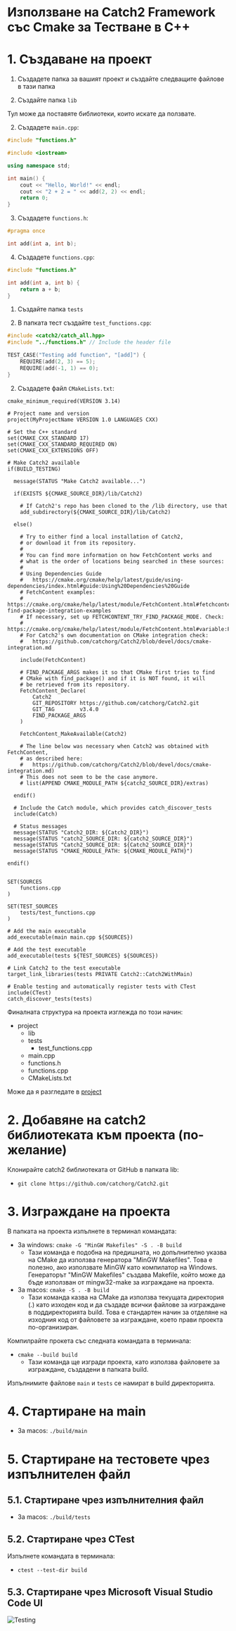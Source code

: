 # Използване на Catch2 Framework със Cmake за Тестване в C++

# 1. Създаване на проект

1. Създадете папка за вашият проект и създайте следващите файлове в тази папка

1. Създайте папка `lib`

Тул може да поставяте библиотеки, които искате да ползвате.

2. Създадете `main.cpp`:
```cpp
#include "functions.h"

#include <iostream>

using namespace std;

int main() {
    cout << "Hello, World!" << endl;
    cout << "2 + 2 = " << add(2, 2) << endl;
    return 0;
}
```

3. Създадете `functions.h`:
```cpp
#pragma once

int add(int a, int b);
```

4. Създадете `functions.cpp`:
```cpp
#include "functions.h"

int add(int a, int b) {
    return a + b;
}
```

1. Създайте папка `tests`

1. В папката тест създайте `test_functions.cpp`:
```cpp
#include <catch2/catch_all.hpp>
#include "../functions.h" // Include the header file

TEST_CASE("Testing add function", "[add]") {
    REQUIRE(add(2, 3) == 5);
    REQUIRE(add(-1, 1) == 0);
}
```

2. Създадете файл `CMakeLists.txt`:
```
cmake_minimum_required(VERSION 3.14)

# Project name and version
project(MyProjectName VERSION 1.0 LANGUAGES CXX)

# Set the C++ standard
set(CMAKE_CXX_STANDARD 17)
set(CMAKE_CXX_STANDARD_REQUIRED ON)
set(CMAKE_CXX_EXTENSIONS OFF)

# Make Catch2 available
if(BUILD_TESTING)

  message(STATUS "Make Catch2 available...")

  if(EXISTS ${CMAKE_SOURCE_DIR}/lib/Catch2)

    # If Catch2's repo has been cloned to the /lib directory, use that    
    add_subdirectory(${CMAKE_SOURCE_DIR}/lib/Catch2)
  
  else()

    # Try to either find a local installation of Catch2,
    # or download it from its repository.
    #
    # You can find more information on how FetchContent works and
    # what is the order of locations being searched in these sources:
    #
    # Using Dependencies Guide
    #   https://cmake.org/cmake/help/latest/guide/using-dependencies/index.html#guide:Using%20Dependencies%20Guide
    # FetchContent examples:
    #   https://cmake.org/cmake/help/latest/module/FetchContent.html#fetchcontent-find-package-integration-examples
    # If necessary, set up FETCHCONTENT_TRY_FIND_PACKAGE_MODE. Check:
    #   https://cmake.org/cmake/help/latest/module/FetchContent.html#variable:FETCHCONTENT_TRY_FIND_PACKAGE_MODE
    # For Catch2's own documentation on CMake integration check:
    #   https://github.com/catchorg/Catch2/blob/devel/docs/cmake-integration.md
    
    include(FetchContent)

    # FIND_PACKAGE_ARGS makes it so that CMake first tries to find
    # CMake with find_package() and if it is NOT found, it will
    # be retrieved from its repository.
    FetchContent_Declare(
        Catch2
        GIT_REPOSITORY https://github.com/catchorg/Catch2.git
        GIT_TAG        v3.4.0
        FIND_PACKAGE_ARGS
    )

    FetchContent_MakeAvailable(Catch2)

    # The line below was necessary when Catch2 was obtained with FetchContent,
    # as described here:
    #   https://github.com/catchorg/Catch2/blob/devel/docs/cmake-integration.md)
    # This does not seem to be the case anymore.
    # list(APPEND CMAKE_MODULE_PATH ${catch2_SOURCE_DIR}/extras)

  endif()

  # Include the Catch module, which provides catch_discover_tests
  include(Catch)

  # Status messages
  message(STATUS "Catch2_DIR: ${Catch2_DIR}")
  message(STATUS "catch2_SOURCE_DIR: ${catch2_SOURCE_DIR}")
  message(STATUS "Catch2_SOURCE_DIR: ${Catch2_SOURCE_DIR}")
  message(STATUS "CMAKE_MODULE_PATH: ${CMAKE_MODULE_PATH}")

endif()


SET(SOURCES
    functions.cpp
)

SET(TEST_SOURCES
    tests/test_functions.cpp
)

# Add the main executable
add_executable(main main.cpp ${SOURCES})

# Add the test executable
add_executable(tests ${TEST_SOURCES} ${SOURCES})

# Link Catch2 to the test executable
target_link_libraries(tests PRIVATE Catch2::Catch2WithMain)

# Enable testing and automatically register tests with CTest
include(CTest)
catch_discover_tests(tests)
```

Финалната структура на проекта изглежда по този начин:
- project
  - lib
  - tests
    - test_functions.cpp
  - main.cpp
  - functions.h
  - functions.cpp
  - CMakeLists.txt

Може да я разгледате в [project](./project)

# 2. Добавяне на catch2 библиотеката към проекта (по-желание)

Клонирайте catch2 библиотеката от GitHub в папката lib:
- `git clone https://github.com/catchorg/Catch2.git`

# 3. Изграждане на проекта

В папката на проекта изпълнете в терминал командата:
- За windows: `cmake -G "MinGW Makefiles" -S . -B build`
  - Тази команда е подобна на предишната, но допълнително указва на CMake да използва генератора "MinGW Makefiles". Това е полезно, ако използвате MinGW като компилатор на Windows. Генераторът "MinGW Makefiles" създава Makefile, който може да бъде използван от mingw32-make за изграждане на проекта.
- За macos: `cmake -S . -B build`
  - Тази команда казва на CMake да използва текущата директория (.) като изходен код и да създаде всички файлове за изграждане в поддиректорията build. Това е стандартен начин за отделяне на изходния код от файловете за изграждане, което прави проекта по-организиран.

Компилрайте прокета със следната командата в терминала:
- `cmake --build build`
  - Тази команда ще изгради проекта, като използва файловете за изграждане, създадени в папката build.

Изпълнимите файлове `main` и `tests` се намират в build директорията.

# 4. Стартиране на main

- За macos: `./build/main`

# 5. Стартиране на тестовете чрез изпълнителен файл

## 5.1. Стартиране чрез изпълнителния файл

- За macos: `./build/tests`

## 5.2. Стартиране чрез CTest

Изпълнете командата в терминала:
- `ctest --test-dir build`

## 5.3. Стартиране чрез Microsoft Visual Studio Code UI

![Testing](screenshots/tests.png)



